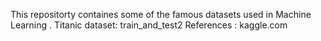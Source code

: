 This repositorty containes some of the famous datasets used in Machine Learning .
Titanic dataset: train_and_test2
References : kaggle.com
